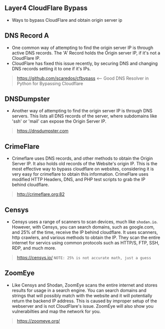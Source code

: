 ## Layer4 CloudFlare Bypass
- Ways to bypass CloudFlare and obtain origin server ip

## DNS Record A
- One common way of attempting to find the origin server IP is through active DNS records. The 'A' Record holds the Origin server IP, if it's not a CloudFlare IP. 
- CloudFlare has fixed this issue recently, by securing DNS and changing DNS records setting it to one if it's IPs.
> https://github.com/scaredos/cfbypass <-- Good DNS Resolver in Python for Bypassing Cloudflare

## DNSDumpster
- Another way of attempting to find the origin server IP is through DNS servers. This lists all DNS records of the server, where subdomains like 'ssh' or 'mail' can expose the Origin Server IP.
> https://dnsdumpster.com

## CrimeFlare
- Crimeflare uses DNS records, and other methods to obtain the Origin Server IP. It also holds old records of the Website's origin IP. This is the most effective way to bypass cloudflare on websites, considering it is very easy for crimeflare to obtain this information. CrimeFlare uses modified HTTP Headers, DNS, and PHP test scripts to grab the IP behind cloudflare.
> http://crimeflare.org:82

## Censys
- Censys uses a range of scanners to scan devices, much like `shodan.io`. However, with Censys, you can search domains, such as google.com, and 25% of the time, receive the IP behind cloudflare. It uses scanners, http crawlers, and various methods to obtain the IP. They scan the entire internet for servics using common protocols such as HTTP/S, FTP, SSH, RDP, and much more.
> https://censys.io/
> ``NOTE: 25% is not accurate math, just a guess``

## ZoomEye
- Like Censys and Shodan, ZoomEye scans the entire internet and stores results for usage in a search engine. You can search domains and strings that will possibly match with the website and it will potentially return the backend IP address. This is caused by improper setup of the webserver and is not CloudFlare's issue. ZoomEye will also show you vulnerabilties and map the network for you.
> https://zoomeye.org/
